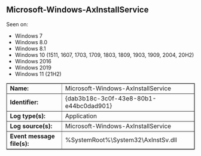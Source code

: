 ## Microsoft-Windows-AxInstallService

Seen on:
* Windows 7
* Windows 8.0
* Windows 8.1
* Windows 10 (1511, 1607, 1703, 1709, 1803, 1809, 1903, 1909, 2004, 20H2)
* Windows 2016
* Windows 2019
* Windows 11 (21H2)

<table border="1" class="docutils">
  <tbody>
    <tr>
      <td><b>Name:</b></td>
      <td>Microsoft-Windows-AxInstallService</td>
    </tr>
    <tr>
      <td><b>Identifier:</b></td>
      <td>{dab3b18c-3c0f-43e8-80b1-e44bc0dad901}</td>
    </tr>
    <tr>
      <td><b>Log type(s):</b></td>
      <td>Application</td>
    </tr>
    <tr>
      <td><b>Log source(s):</b></td>
      <td>Microsoft-Windows-AxInstallService</td>
    </tr>
    <tr>
      <td><b>Event message file(s):</b></td>
      <td>%SystemRoot%\System32\AxInstSv.dll</td>
    </tr>
  </tbody>
</table>

&nbsp;

